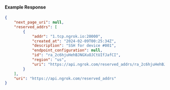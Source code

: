 <!-- Code generated for API Clients. DO NOT EDIT. -->

#### Example Response

```json
{
	"next_page_uri": null,
	"reserved_addrs": [
		{
			"addr": "1.tcp.ngrok.io:20000",
			"created_at": "2024-02-09T00:25:34Z",
			"description": "SSH for device #001",
			"endpoint_configuration": null,
			"id": "ra_2c6hjuHehBJNGXuOJCtUIfJafCI",
			"region": "us",
			"uri": "https://api.ngrok.com/reserved_addrs/ra_2c6hjuHehBJNGXuOJCtUIfJafCI"
		}
	],
	"uri": "https://api.ngrok.com/reserved_addrs"
}
```
